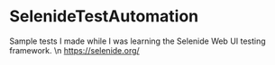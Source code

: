 # SelenideTestAutomation
Sample tests I made while I was learning the Selenide Web UI testing framework. \n
https://selenide.org/

